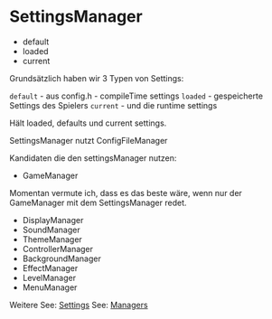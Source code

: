 # SettingsManager

- default
- loaded
- current

Grundsätzlich haben wir 3 Typen von Settings:

`default` - aus config.h - compileTime settings
`loaded` - gespeicherte Settings des Spielers
`current` - und die runtime settings

Hält loaded, defaults und current settings.

SettingsManager nutzt ConfigFileManager 

Kandidaten die den settingsManager nutzen:
- GameManager

Momentan vermute ich, dass es das beste wäre, wenn nur der GameManager mit dem SettingsManager redet.

- DisplayManager
- SoundManager
- ThemeManager
- ControllerManager
- BackgroundManager
- EffectManager
- LevelManager
- MenuManager

Weitere 
See: [Settings](../Settings.md)
See: [Managers](../Managers.md)
